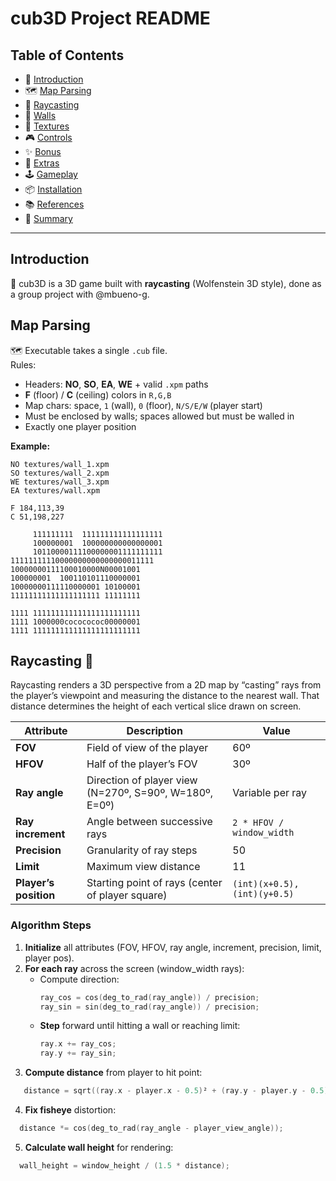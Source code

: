 # cub3D Project README

## Table of Contents
- 🎯 [Introduction](#introduction)  
- 🗺️ [Map Parsing](#map-parsing)  
- 🎥 [Raycasting](#raycasting)  
- 🧱 [Walls](#walls)  
- 🎨 [Textures](#textures)  
- 🎮 [Controls](#controls)  
- ✨ [Bonus](#bonus)  
- 🚀 [Extras](#extras)  
- 🕹️ [Gameplay](#gameplay)  
- 📦 [Installation](#installation)  
- 📚 [References](#references)  
- 📝 [Summary](#summary)  

---

## Introduction
🎯 cub3D is a 3D game built with **raycasting** (Wolfenstein 3D style), done as a group project with @mbueno-g.

## Map Parsing
🗺️ Executable takes a single `.cub` file.  
Rules:
- Headers: **NO**, **SO**, **EA**, **WE** + valid `.xpm` paths  
- **F** (floor) / **C** (ceiling) colors in `R,G,B`  
- Map chars: space, `1` (wall), `0` (floor), `N/S/E/W` (player start)  
- Must be enclosed by walls; spaces allowed but must be walled in  
- Exactly one player position  

**Example:**
```text
NO textures/wall_1.xpm
SO textures/wall_2.xpm
WE textures/wall_3.xpm
EA textures/wall.xpm

F 184,113,39
C 51,198,227

     111111111  111111111111111111
     100000001  100000000000000001
     10110000111100000001111111111
11111111110000000000000000011111
10000000111100010000N00001001
100000001  100110101110000001
10000000111110000001 10100001
11111111111111111111 11111111
     
1111 111111111111111111111111
1111 1000000cococococ00000001
1111 111111111111111111111111
```
## Raycasting 🎥
Raycasting renders a 3D perspective from a 2D map by “casting” rays from the player’s viewpoint and measuring the distance to the nearest wall. That distance determines the height of each vertical slice drawn on screen.

| Attribute            | Description                                     | Value                      |
|----------------------|-------------------------------------------------|----------------------------|
| **FOV**              | Field of view of the player                     | 60º                        |
| **HFOV**             | Half of the player’s FOV                        | 30º                        |
| **Ray angle**        | Direction of player view (N=270º, S=90º, W=180º, E=0º) | Variable per ray          |
| **Ray increment**    | Angle between successive rays                   | `2 * HFOV / window_width`  |
| **Precision**        | Granularity of ray steps                        | 50                         |
| **Limit**            | Maximum view distance                           | 11                         |
| **Player’s position**| Starting point of rays (center of player square)| `(int)(x+0.5), (int)(y+0.5)` |

### Algorithm Steps
1. **Initialize** all attributes (FOV, HFOV, ray angle, increment, precision, limit, player pos).  
2. **For each ray** across the screen (window_width rays):
   - Compute direction:  
     ```c
     ray_cos = cos(deg_to_rad(ray_angle)) / precision;
     ray_sin = sin(deg_to_rad(ray_angle)) / precision;
     ```
   - **Step** forward until hitting a wall or reaching limit:  
     ```c
     ray.x += ray_cos;
     ray.y += ray_sin;
     ```
3. **Compute distance** from player to hit point: 
```c
   distance = sqrt((ray.x - player.x - 0.5)² + (ray.y - player.y - 0.5)²);
```

4. **Fix fisheye** distortion: 
```c
  distance *= cos(deg_to_rad(ray_angle - player_view_angle));
```

5. **Calculate wall height** for rendering:
```c
  wall_height = window_height / (1.5 * distance);
```
